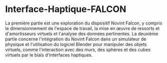 # Interface-Haptique-FALCON
La première partie est une exploration du dispositif Novint Falcon, y compris le dimensionnement de l'espace de travail, la mise en œuvre de ressorts et d'amortisseurs virtuels et l'analyse des données pertinentes. La deuxième partie concerne l'intégration du Novint Falcon dans un simulateur de physique et l'utilisation du logiciel Blender pour manipuler des objets virtuels, comme l'interaction avec des murs, des sphères et des cubes virtuels par le biais d'interfaces haptiques.
